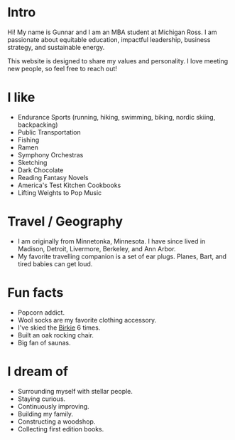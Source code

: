 # Intro

Hi! My name is Gunnar and I am an MBA student at Michigan Ross. I am passionate about equitable education, impactful leadership, business strategy, and sustainable energy.  

This website is designed to share my values and personality. I love meeting new people, so feel free to reach out!

# I like

- Endurance Sports (running, hiking, swimming, biking, nordic skiing, backpacking)
- Public Transportation
- Fishing
- Ramen
- Symphony Orchestras
- Sketching
- Dark Chocolate
- Reading Fantasy Novels
- America's Test Kitchen Cookbooks
- Lifting Weights to Pop Music

# Travel / Geography

- I am originally from Minnetonka, Minnesota. I have since lived in Madison, Detroit, Livermore, Berkeley, and Ann Arbor.
- My favorite travelling companion is a set of ear plugs. Planes, Bart, and tired babies can get loud.

# Fun facts

- Popcorn addict.
- Wool socks are my favorite clothing accessory.
- I've skied the [Birkie](https://www.birkie.com/) 6 times.
- Built an oak rocking chair.
- Big fan of saunas.


# I dream of

- Surrounding myself with stellar people.
- Staying curious.
- Continuously improving.
- Building my family.
- Constructing a woodshop.
- Collecting first edition books.